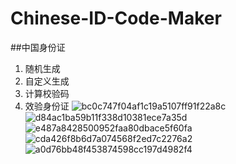 # Chinese-ID-Code-Maker
##中国身份证
1. 随机生成
2. 自定义生成
3. 计算校验码
4. 效验身份证
![bc0c747f04af1c19a5107ff91f22a8c](https://user-images.githubusercontent.com/108223964/195846619-0e32c115-86a4-42a1-b40f-b77d77e841e9.jpg)
![d84ac1ba59b11f338d10381ece7a35d](https://user-images.githubusercontent.com/108223964/195846623-b693cf7b-0b19-4e67-9a22-69990922325a.jpg)
![e487a8428500952faa80dbace5f60fa](https://user-images.githubusercontent.com/108223964/195846627-ab08cec4-d582-4812-80fc-86c9cbba5e62.jpg)
![cda426f8b6d7a074568f2ed7c2276a2](https://user-images.githubusercontent.com/108223964/195846632-5ca59a48-f88f-4903-9e93-67097910cc92.jpg)
![a0d76bb48f453874598cc197d4982f4](https://user-images.githubusercontent.com/108223964/195846646-b162dfe1-4d23-4396-8c90-c12bd351bc37.jpg)

